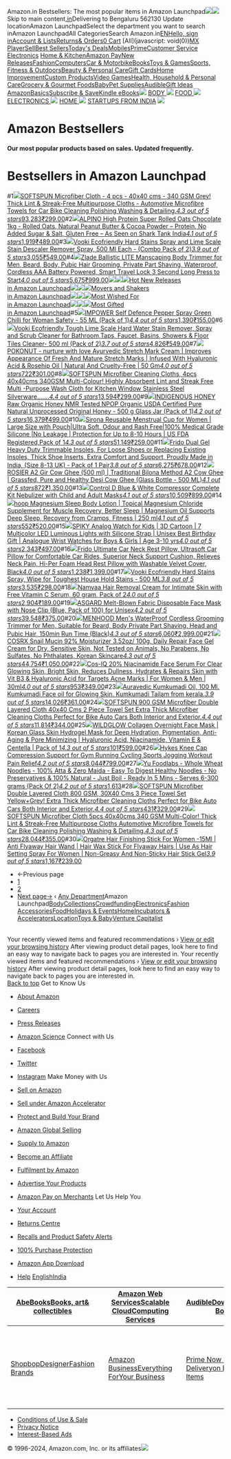 Amazon.in Bestsellers: The most popular items in Amazon Launchpad![](//fls-eu.amazon.in/1/batch/1/OP/A21TJRUUN4KGV:260-3553645-5090560:2ZGH2Q6YFB9JDQ3ZE3G5$uedata=s:%2Frd%2Fuedata%3Fstaticb%26id%3D2ZGH2Q6YFB9JDQ3ZE3G5:0)![](https://m.media-amazon.com/images/G/31/gno/sprites/nav-sprite-global-1x-reorg-privacy._CB541718031_.png)Skip to main content[.in](/ref=nav_logo)Delivering to Bengaluru 562130  Update locationAmazon LaunchpadSelect the department you want to search inAmazon LaunchpadAll CategoriesSearch Amazon.in[EN](/customer-preferences/edit?ie=UTF8&preferencesReturnUrl=%2F&ref_=topnav_lang)[Hello, sign inAccount & Lists](https://www.amazon.in/ap/signin?openid.pape.max_auth_age=0&openid.return_to=https%3A%2F%2Fwww.amazon.in%2Fgp%2Fbestsellers%2Fboost%2Fref%3Dzg_bs_nav_boost_0%2F%3Fie%3DUTF8%26ref_%3Dnav_ya_signin&openid.identity=http%3A%2F%2Fspecs.openid.net%2Fauth%2F2.0%2Fidentifier_select&openid.assoc_handle=inflex&openid.mode=checkid_setup&openid.claimed_id=http%3A%2F%2Fspecs.openid.net%2Fauth%2F2.0%2Fidentifier_select&openid.ns=http%3A%2F%2Fspecs.openid.net%2Fauth%2F2.0)[Returns& Orders](/gp/css/order-history?ref_=nav_orders_first)[0 Cart](/gp/cart/view.html?ref_=nav_cart) [All](javascript: void(0))[MX Player](/minitv?ref_=nav_avod_desktop_topnav)[Sell](/b/32702023031?node=32702023031&ld=AZINSOANavDesktop_T3&ref_=nav_cs_sell_T3)[Best Sellers](/gp/bestsellers/?ref_=nav_cs_bestsellers)[Today's Deals](/deals?ref_=nav_cs_gb)[Mobiles](/mobile-phones/b/?ie=UTF8&node=1389401031&ref_=nav_cs_mobiles)[Prime](/prime?ref_=nav_cs_primelink_nonmember)[Customer Service](/gp/help/customer/display.html?nodeId=200507590&ref_=nav_cs_help) [Electronics](/electronics/b/?ie=UTF8&node=976419031&ref_=nav_cs_electronics) [Home & Kitchen](/Home-Kitchen/b/?ie=UTF8&node=976442031&ref_=nav_cs_home)[Amazon Pay](/gp/sva/dashboard?ref_=nav_cs_apay)[New Releases](/gp/new-releases/?ref_=nav_cs_newreleases)[Fashion](/gp/browse.html?node=6648217031&ref_=nav_cs_fashion)[Computers](/computers-and-accessories/b/?ie=UTF8&node=976392031&ref_=nav_cs_pc)[Car & Motorbike](/Car-Motorbike-Store/b/?ie=UTF8&node=4772060031&ref_=nav_cs_automotive)[Books](/Books/b/?ie=UTF8&node=976389031&ref_=nav_cs_books)[Toys & Games](/Toys-Games/b/?ie=UTF8&node=1350380031&ref_=nav_cs_toys)[Sports, Fitness & Outdoors](/Sports/b/?ie=UTF8&node=1984443031&ref_=nav_cs_sports)[Beauty & Personal Care](/beauty/b/?ie=UTF8&node=1355016031&ref_=nav_cs_beauty)[Gift Cards](/gift-card-store/b/?ie=UTF8&node=3704982031&ref_=nav_cs_gc)[Home Improvement](/Home-Improvement/b/?ie=UTF8&node=4286640031&ref_=nav_cs_hi)[Custom Products](/Amazon-Custom/b/?ie=UTF8&node=32615889031&ref_=nav_cs_custom)[Video Games](/video-games/b/?ie=UTF8&node=976460031&ref_=nav_cs_video_games)[Health, Household & Personal Care](/health-and-personal-care/b/?ie=UTF8&node=1350384031&ref_=nav_cs_hpc)[Grocery & Gourmet Foods](/Gourmet-Specialty-Foods/b/?ie=UTF8&node=2454178031&ref_=nav_cs_grocery)[Baby](/Baby/b/?ie=UTF8&node=1571274031&ref_=nav_cs_baby)[Pet Supplies](/Pet-Supplies/b/?ie=UTF8&node=2454181031&ref_=nav_cs_pets)[Audible](/Audible-Books-and-Originals/b/?ie=UTF8&node=17941593031&ref_=nav_cs_audible)[Gift Ideas](/gcx/-/gfhz/?ref_=nav_cs_giftfinder) [AmazonBasics](/b/?node=6637738031&ref_=nav_cs_amazonbasics)[Subscribe & Save](/auto-deliveries/landing?ref_=nav_cs_sns)[Kindle eBooks](/Kindle-eBooks/b/?ie=UTF8&node=1634753031&ref_=nav_cs_kindle_books)[![](https://m.media-amazon.com/images/G/31/launchpad/subnav/launchpad_lp_nav-logo._CB485945317_.png)](/amazon-launchpad/b/?ie=UTF8&node=10894223031&ref_=topnav_storetab_lpdin) [BODY ![](https://m.media-amazon.com/images/G/31/launchpad/subnav/Arrow_grey_21x13._CB485933081_.png)](/b/?_encoding=UTF8&ie=UTF8&node=10894224031&ref_=sv_lpdin_1) [FOOD ![](https://m.media-amazon.com/images/G/31/launchpad/subnav/Arrow_grey_21x13._CB485933081_.png)](/b/?_encoding=UTF8&ie=UTF8&node=10894230031&ref_=sv_lpdin_2) [ELECTRONICS ![](https://m.media-amazon.com/images/G/31/launchpad/subnav/Arrow_grey_21x13._CB485933081_.png)](/b/?_encoding=UTF8&ie=UTF8&node=10894234031&ref_=sv_lpdin_3) [HOME ![](https://m.media-amazon.com/images/G/31/launchpad/subnav/Arrow_grey_21x13._CB485933081_.png)](/b/?_encoding=UTF8&ie=UTF8&node=10894243031&ref_=sv_lpdin_4) [STARTUPS FROM INDIA](/b/?_encoding=UTF8&node=10894259031&ref_=sv_lpdin_5#container) [![](https://m.media-amazon.com/images/G/31/launchpad/subnav/launchpad_lp_are_you_a_startup_btn._CB485947643_.png)](https://services.amazon.in/services/sell-on-amazon/launchpad/?_encoding=UTF8&ref_=sv_lpdin_6)

Amazon Bestsellers
==================

#### Our most popular products based on sales. Updated frequently.

Bestsellers in Amazon Launchpad
===============================

#1[![](https://images-eu.ssl-images-amazon.com/images/I/81dsWgzXLrL._AC_UL300_SR300,200_.jpg)](/SOFTSPUN-Microfiber-Cleaning-Detailing-Polishing/dp/B077BFH786/ref=zg_bs_g_boost_d_sccl_1/260-3553645-5090560?psc=1)[SOFTSPUN Microfiber Cloth - 4 pcs - 40x40 cms - 340 GSM Grey! Thick Lint & Streak-Free Multipurpose Cloths - Automotive Microfibre Towels for Car Bike Cleaning Polishing Washing & Detailing.](/SOFTSPUN-Microfiber-Cleaning-Detailing-Polishing/dp/B077BFH786/ref=zg_bs_g_boost_d_sccl_1/260-3553645-5090560?psc=1)[*4.3 out of 5 stars*93,283](/product-reviews/B077BFH786/ref=zg_bs_g_boost_d_sccl_1_cr/260-3553645-5090560)[₹299.00](/SOFTSPUN-Microfiber-Cleaning-Detailing-Polishing/dp/B077BFH786/ref=zg_bs_g_boost_d_sccl_1/260-3553645-5090560?psc=1)#2[![](https://images-eu.ssl-images-amazon.com/images/I/81WIMnK9V1L._AC_UL300_SR300,200_.jpg)](/ALPINO-Peanut-Chocolate-Protein-Gluten-Free/dp/B0BL3MTSSB/ref=zg_bs_g_boost_d_sccl_2/260-3553645-5090560?psc=1)[ALPINO High Protein Super Rolled Oats Chocolate 1kg - Rolled Oats, Natural Peanut Butter & Cocoa Powder – Protein, No Added Sugar & Salt, Gluten Free – As Seen on Shark Tank India](/ALPINO-Peanut-Chocolate-Protein-Gluten-Free/dp/B0BL3MTSSB/ref=zg_bs_g_boost_d_sccl_2/260-3553645-5090560?psc=1)[*4.1 out of 5 stars*1,919](/product-reviews/B0BL3MTSSB/ref=zg_bs_g_boost_d_sccl_2_cr/260-3553645-5090560)[₹489.00](/ALPINO-Peanut-Chocolate-Protein-Gluten-Free/dp/B0BL3MTSSB/ref=zg_bs_g_boost_d_sccl_2/260-3553645-5090560?psc=1)#3[![](https://images-eu.ssl-images-amazon.com/images/I/619SXAUdveL._AC_UL300_SR300,200_.jpg)](/Vooki-Ecofriendly-Stains-Descaler-Remover/dp/B0B4GBRRR3/ref=zg_bs_g_boost_d_sccl_3/260-3553645-5090560?psc=1)[Vooki Ecofriendly Hard Stains Spray and Lime Scale Stain Descaler Remover Spray, 500 Ml Each - (Combo Pack of 2)](/Vooki-Ecofriendly-Stains-Descaler-Remover/dp/B0B4GBRRR3/ref=zg_bs_g_boost_d_sccl_3/260-3553645-5090560?psc=1)[*3.9 out of 5 stars*3,055](/product-reviews/B0B4GBRRR3/ref=zg_bs_g_boost_d_sccl_3_cr/260-3553645-5090560)[₹549.00](/Vooki-Ecofriendly-Stains-Descaler-Remover/dp/B0B4GBRRR3/ref=zg_bs_g_boost_d_sccl_3/260-3553645-5090560?psc=1)#4[![](https://images-eu.ssl-images-amazon.com/images/I/61W+08SAkiL._AC_UL300_SR300,200_.jpg)](/Ballistic-Manscaping-Grooming-Waterproof-Cordless/dp/B0BD8RXV99/ref=zg_bs_g_boost_d_sccl_4/260-3553645-5090560?psc=1)[Zlade Ballistic LITE Manscaping Body Trimmer for Men, Beard, Body, Pubic Hair Grooming, Private Part Shaving, Waterproof, Cordless AAA Battery Powered, Smart Travel Lock 3 Second Long Press to Start](/Ballistic-Manscaping-Grooming-Waterproof-Cordless/dp/B0BD8RXV99/ref=zg_bs_g_boost_d_sccl_4/260-3553645-5090560?psc=1)[*4.0 out of 5 stars*5,675](/product-reviews/B0BD8RXV99/ref=zg_bs_g_boost_d_sccl_4_cr/260-3553645-5090560)[₹999.00](/Ballistic-Manscaping-Grooming-Waterproof-Cordless/dp/B0BD8RXV99/ref=zg_bs_g_boost_d_sccl_4/260-3553645-5090560?psc=1)[![](https://m.media-amazon.com/images/I/51OeOK50aVL.jpg)![](https://m.media-amazon.com/images/I/41sFepcVifL.jpg)![](https://m.media-amazon.com/images/I/31rxgwPwbLL.jpg)Hot New Releases  
in Amazon Launchpad](/gp/new-releases/boost/ref=zg_bs_tab_t_boost_bsnr)[![](https://m.media-amazon.com/images/I/41-zU9s3gkL.jpg)![](https://m.media-amazon.com/images/I/416e2pmLemL.jpg)![](https://m.media-amazon.com/images/I/41aVpk5MAmL.jpg)Movers and Shakers  
in Amazon Launchpad](/gp/movers-and-shakers/boost/ref=zg_bs_tab_t_boost_bsms)[![](https://m.media-amazon.com/images/I/515a8ebW+yL.jpg)![](https://m.media-amazon.com/images/I/51AQfyJInKL.jpg)![](https://m.media-amazon.com/images/I/41LhT66lowL.jpg)Most Wished For  
in Amazon Launchpad](/gp/most-wished-for/boost/ref=zg_bs_tab_t_boost_mw)[![](https://m.media-amazon.com/images/I/41zAvsf9hjL.jpg)![](https://m.media-amazon.com/images/I/51HsbhmURuL.jpg)![](https://m.media-amazon.com/images/I/512OW1MGSSL.jpg)Most Gifted  
in Amazon Launchpad](/gp/most-gifted/boost/ref=zg_bs_tab_t_boost_mg)#5[![](https://images-eu.ssl-images-amazon.com/images/I/61kqjJ9kCoL._AC_UL300_SR300,200_.jpg)](/Impower-Defence-Green-Chilli-Spray/dp/B075KC6SLD/ref=zg_bs_g_boost_d_sccl_5/260-3553645-5090560?psc=1)[IMPOWER Self Defence Pepper Spray Green Chilli for Woman Safety - 55 ML (Pack of 1)](/Impower-Defence-Green-Chilli-Spray/dp/B075KC6SLD/ref=zg_bs_g_boost_d_sccl_5/260-3553645-5090560?psc=1)[*4.4 out of 5 stars*1,390](/product-reviews/B075KC6SLD/ref=zg_bs_g_boost_d_sccl_5_cr/260-3553645-5090560)[₹155.00](/Impower-Defence-Green-Chilli-Spray/dp/B075KC6SLD/ref=zg_bs_g_boost_d_sccl_5/260-3553645-5090560?psc=1)#6[![](https://images-eu.ssl-images-amazon.com/images/I/51R4+Jk9DoL._AC_UL300_SR300,200_.jpg)](/Vooki-Ecofriendly-Descaler-Remover-Bathroom/dp/B09XVJPQKZ/ref=zg_bs_g_boost_d_sccl_6/260-3553645-5090560?psc=1)[Vooki Ecofriendly Tough Lime Scale Hard Water Stain Remover, Spray and Scrub Cleaner for Bathroom,Taps, Faucet, Basins, Showers & Floor Tiles Cleaner- 500 ml (Pack of 2)](/Vooki-Ecofriendly-Descaler-Remover-Bathroom/dp/B09XVJPQKZ/ref=zg_bs_g_boost_d_sccl_6/260-3553645-5090560?psc=1)[*3.7 out of 5 stars*4,826](/product-reviews/B09XVJPQKZ/ref=zg_bs_g_boost_d_sccl_6_cr/260-3553645-5090560)[₹549.00](/Vooki-Ecofriendly-Descaler-Remover-Bathroom/dp/B09XVJPQKZ/ref=zg_bs_g_boost_d_sccl_6/260-3553645-5090560?psc=1)#7[![](https://images-eu.ssl-images-amazon.com/images/I/61noHdS-hpL._AC_UL300_SR300,200_.jpg)](/POKONUT-appearance-Hyaluronic-Formulated-Cruelty-Free/dp/B0B3959HN8/ref=zg_bs_g_boost_d_sccl_7/260-3553645-5090560?psc=1)[POKONUT - nurture with love Ayurvedic Stretch Mark Cream | Improves Appearance Of Fresh And Mature Stretch Marks | Infused With Hyaluronic Acid & Rosehip Oil | Natural And Cruelty-Free | 50 Gm](/POKONUT-appearance-Hyaluronic-Formulated-Cruelty-Free/dp/B0B3959HN8/ref=zg_bs_g_boost_d_sccl_7/260-3553645-5090560?psc=1)[*4.0 out of 5 stars*722](/product-reviews/B0B3959HN8/ref=zg_bs_g_boost_d_sccl_7_cr/260-3553645-5090560)[₹301.00](/POKONUT-appearance-Hyaluronic-Formulated-Cruelty-Free/dp/B0B3959HN8/ref=zg_bs_g_boost_d_sccl_7/260-3553645-5090560?psc=1)#8[![](https://images-eu.ssl-images-amazon.com/images/I/81fax8Ngl7L._AC_UL300_SR300,200_.jpg)](/SOFTSPUN-Microfiber-Cleaning-Cloth-340GSM/dp/B07GBZ1KV8/ref=zg_bs_g_boost_d_sccl_8/260-3553645-5090560?psc=1)[SOFTSPUN Microfiber Cleaning Cloths, 4pcs 40x40cms 340GSM Multi-Colour! Highly Absorbent Lint and Streak Free Multi -Purpose Wash Cloth for Kitchen Window Stainless Steel Silverware.……](/SOFTSPUN-Microfiber-Cleaning-Cloth-340GSM/dp/B07GBZ1KV8/ref=zg_bs_g_boost_d_sccl_8/260-3553645-5090560?psc=1)[*4.4 out of 5 stars*13,594](/product-reviews/B07GBZ1KV8/ref=zg_bs_g_boost_d_sccl_8_cr/260-3553645-5090560)[₹299.00](/SOFTSPUN-Microfiber-Cleaning-Cloth-340GSM/dp/B07GBZ1KV8/ref=zg_bs_g_boost_d_sccl_8/260-3553645-5090560?psc=1)#9[![](https://images-eu.ssl-images-amazon.com/images/I/81CRae6LIJL._AC_UL300_SR300,200_.jpg)](/Indigenous-Unprocessed-Unfiltered-Unpasteurized-Disorders/dp/B07H5PVCH7/ref=zg_bs_g_boost_d_sccl_9/260-3553645-5090560?psc=1)[INDIGENOUS HONEY Raw Organic Honey NMR Tested NPOP Organic USDA Certified Pure Natural Unprocessed Original Honey - 500 g Glass Jar (Pack of 1)](/Indigenous-Unprocessed-Unfiltered-Unpasteurized-Disorders/dp/B07H5PVCH7/ref=zg_bs_g_boost_d_sccl_9/260-3553645-5090560?psc=1)[*4.2 out of 5 stars*16,379](/product-reviews/B07H5PVCH7/ref=zg_bs_g_boost_d_sccl_9_cr/260-3553645-5090560)[₹499.00](/Indigenous-Unprocessed-Unfiltered-Unpasteurized-Disorders/dp/B07H5PVCH7/ref=zg_bs_g_boost_d_sccl_9/260-3553645-5090560?psc=1)#10[![](https://images-eu.ssl-images-amazon.com/images/I/71KWZwaDQvL._AC_UL300_SR300,200_.jpg)](/Sirona-Approved-Reusable-Menstrual-Silicone/dp/B07548ND5J/ref=zg_bs_g_boost_d_sccl_10/260-3553645-5090560?psc=1)[Sirona Reusable Menstrual Cup for Women | Large Size with Pouch|Ultra Soft, Odour and Rash Free|100% Medical Grade Silicone |No Leakage | Protection for Up to 8-10 Hours | US FDA Registered,Pack of 1](/Sirona-Approved-Reusable-Menstrual-Silicone/dp/B07548ND5J/ref=zg_bs_g_boost_d_sccl_10/260-3553645-5090560?psc=1)[*4.3 out of 5 stars*51,149](/product-reviews/B07548ND5J/ref=zg_bs_g_boost_d_sccl_10_cr/260-3553645-5090560)[₹259.00](/Sirona-Approved-Reusable-Menstrual-Silicone/dp/B07548ND5J/ref=zg_bs_g_boost_d_sccl_10/260-3553645-5090560?psc=1)#11[![](https://images-eu.ssl-images-amazon.com/images/I/716Mf4sDXsL._AC_UL300_SR300,200_.jpg)](/Frido-Trimmable-Insoles-Replacing-Existing/dp/B09RV5JVMM/ref=zg_bs_g_boost_d_sccl_11/260-3553645-5090560?psc=1)[Frido Dual Gel Heavy Duty Trimmable Insoles, For Loose Shoes or Replacing Existing Insoles, Thick Shoe Inserts, Extra Comfort and Support, Proudly Made in India, (Size 8-13 UK) - Pack of 1 Pair](/Frido-Trimmable-Insoles-Replacing-Existing/dp/B09RV5JVMM/ref=zg_bs_g_boost_d_sccl_11/260-3553645-5090560?psc=1)[*3.8 out of 5 stars*6,275](/product-reviews/B09RV5JVMM/ref=zg_bs_g_boost_d_sccl_11_cr/260-3553645-5090560)[₹678.00](/Frido-Trimmable-Insoles-Replacing-Existing/dp/B09RV5JVMM/ref=zg_bs_g_boost_d_sccl_11/260-3553645-5090560?psc=1)#12[![](https://images-eu.ssl-images-amazon.com/images/I/71pYpkxrg4L._AC_UL300_SR300,200_.jpg)](/ROSIER-Traditional-Bilona-Grassfed-Healthy/dp/B0BLSNB96M/ref=zg_bs_g_boost_d_sccl_12/260-3553645-5090560?psc=1)[ROSIER A2 Gir Cow Ghee (500 ml) | Traditional Bilona Method A2 Cow Ghee | Grassfed, Pure and Healthy Desi Cow Ghee (Glass Bottle - 500 ML)](/ROSIER-Traditional-Bilona-Grassfed-Healthy/dp/B0BLSNB96M/ref=zg_bs_g_boost_d_sccl_12/260-3553645-5090560?psc=1)[*4.1 out of 5 stars*872](/product-reviews/B0BLSNB96M/ref=zg_bs_g_boost_d_sccl_12_cr/260-3553645-5090560)[₹1,350.00](/ROSIER-Traditional-Bilona-Grassfed-Healthy/dp/B0BLSNB96M/ref=zg_bs_g_boost_d_sccl_12/260-3553645-5090560?psc=1)#13[![](https://images-eu.ssl-images-amazon.com/images/I/61QSqyAIsaL._AC_UL300_SR300,200_.jpg)](/Control-White-Compressor-Complete-Nebulizer/dp/B07YB9QSRM/ref=zg_bs_g_boost_d_sccl_13/260-3553645-5090560?psc=1)[Control D Blue & White Compressor Complete Kit Nebulizer with Child and Adult Masks](/Control-White-Compressor-Complete-Nebulizer/dp/B07YB9QSRM/ref=zg_bs_g_boost_d_sccl_13/260-3553645-5090560?psc=1)[*4.1 out of 5 stars*10,509](/product-reviews/B07YB9QSRM/ref=zg_bs_g_boost_d_sccl_13_cr/260-3553645-5090560)[₹899.00](/Control-White-Compressor-Complete-Nebulizer/dp/B07YB9QSRM/ref=zg_bs_g_boost_d_sccl_13/260-3553645-5090560?psc=1)#14[![](https://images-eu.ssl-images-amazon.com/images/I/71zRBjJvF+L._AC_UL300_SR300,200_.jpg)](/Magnesium-Muscles-Recovery-Transdermal-Lavender/dp/B0C5XZCY2F/ref=zg_bs_g_boost_d_sccl_14/260-3553645-5090560?psc=1)[hoop Magnesium Sleep Body Lotion | Topical Magnesium Chloride Supplement for Muscle Recovery, Better Sleep | Magnesium Oil Supports Deep Sleep, Recovery from Cramps, Fitness | 250 ml](/Magnesium-Muscles-Recovery-Transdermal-Lavender/dp/B0C5XZCY2F/ref=zg_bs_g_boost_d_sccl_14/260-3553645-5090560?psc=1)[*4.1 out of 5 stars*552](/product-reviews/B0C5XZCY2F/ref=zg_bs_g_boost_d_sccl_14_cr/260-3553645-5090560)[₹520.00](/Magnesium-Muscles-Recovery-Transdermal-Lavender/dp/B0C5XZCY2F/ref=zg_bs_g_boost_d_sccl_14/260-3553645-5090560?psc=1)#15[![](https://images-eu.ssl-images-amazon.com/images/I/41zhQvD8-0L._AC_UL300_SR300,200_.jpg)](/SPIKY-Digital-Resistance-Comfortable-Silicone/dp/B09TZW89JV/ref=zg_bs_g_boost_d_sccl_15/260-3553645-5090560?psc=1)[SPIKY Analog Watch for Kids | 3D Cartoon | 7 Multicolor LED Luminous Lights with Silicone Strap | Unisex Best Birthday Gift | Analogue Wrist Watches for Boys & Girls | Age 3-10 yrs](/SPIKY-Digital-Resistance-Comfortable-Silicone/dp/B09TZW89JV/ref=zg_bs_g_boost_d_sccl_15/260-3553645-5090560?psc=1)[*4.0 out of 5 stars*2,343](/product-reviews/B09TZW89JV/ref=zg_bs_g_boost_d_sccl_15_cr/260-3553645-5090560)[₹497.00](/SPIKY-Digital-Resistance-Comfortable-Silicone/dp/B09TZW89JV/ref=zg_bs_g_boost_d_sccl_15/260-3553645-5090560?psc=1)#16[![](https://images-eu.ssl-images-amazon.com/images/I/716SWYL2IeL._AC_UL300_SR300,200_.jpg)](/Frido-Ultimate-Ultrasoft-Comfortable-Superior/dp/B0CPYSWJV5/ref=zg_bs_g_boost_d_sccl_16/260-3553645-5090560?psc=1)[Frido Ultimate Car Neck Rest Pillow, Ultrasoft Car Pillow for Comfortable Car Rides, Superior Neck Support Cushion, Relieves Neck Pain, Hi-Per Foam Head Rest Pillow with Washable Velvet Cover, Black](/Frido-Ultimate-Ultrasoft-Comfortable-Superior/dp/B0CPYSWJV5/ref=zg_bs_g_boost_d_sccl_16/260-3553645-5090560?psc=1)[*4.0 out of 5 stars*1,238](/product-reviews/B0CPYSWJV5/ref=zg_bs_g_boost_d_sccl_16_cr/260-3553645-5090560)[₹1,399.00](/Frido-Ultimate-Ultrasoft-Comfortable-Superior/dp/B0CPYSWJV5/ref=zg_bs_g_boost_d_sccl_16/260-3553645-5090560?psc=1)#17[![](https://images-eu.ssl-images-amazon.com/images/I/51GKpjori4L._AC_UL300_SR300,200_.jpg)](/Vooki-Stains-Spray-Toughest-House/dp/B08R7PMR6D/ref=zg_bs_g_boost_d_sccl_17/260-3553645-5090560?psc=1)[Vooki Ecofriendly Hard Stains Spray, Wipe for Toughest House Hold Stains - 500 ML](/Vooki-Stains-Spray-Toughest-House/dp/B08R7PMR6D/ref=zg_bs_g_boost_d_sccl_17/260-3553645-5090560?psc=1)[*3.8 out of 5 stars*3,535](/product-reviews/B08R7PMR6D/ref=zg_bs_g_boost_d_sccl_17_cr/260-3553645-5090560)[₹298.00](/Vooki-Stains-Spray-Toughest-House/dp/B08R7PMR6D/ref=zg_bs_g_boost_d_sccl_17/260-3553645-5090560?psc=1)#18[![](https://images-eu.ssl-images-amazon.com/images/I/61GJBMVt-dL._AC_UL300_SR300,200_.jpg)](/Namyaa-Removing-Intimate-Soothing-Vitamin/dp/B093GTYCBC/ref=zg_bs_g_boost_d_sccl_18/260-3553645-5090560?psc=1)[Namyaa Hair Removal Cream for Intimate Skin with Free Vitamin C Serum, 60 gram, Pack of 2](/Namyaa-Removing-Intimate-Soothing-Vitamin/dp/B093GTYCBC/ref=zg_bs_g_boost_d_sccl_18/260-3553645-5090560?psc=1)[*4.0 out of 5 stars*2,904](/product-reviews/B093GTYCBC/ref=zg_bs_g_boost_d_sccl_18_cr/260-3553645-5090560)[₹189.00](/Namyaa-Removing-Intimate-Soothing-Vitamin/dp/B093GTYCBC/ref=zg_bs_g_boost_d_sccl_18/260-3553645-5090560?psc=1)#19[![](https://images-eu.ssl-images-amazon.com/images/I/71e+WnY7rML._AC_UL300_SR300,200_.jpg)](/ASGARD-Melt-Blown-Fabric-Disposable-Unisex/dp/B08B1TVYT1/ref=zg_bs_g_boost_d_sccl_19/260-3553645-5090560?psc=1)[ASGARD Melt-Blown Fabric Disposable Face Mask with Nose Clip (Blue, Pack of 100) for Unisex](/ASGARD-Melt-Blown-Fabric-Disposable-Unisex/dp/B08B1TVYT1/ref=zg_bs_g_boost_d_sccl_19/260-3553645-5090560?psc=1)[*4.2 out of 5 stars*39,548](/product-reviews/B08B1TVYT1/ref=zg_bs_g_boost_d_sccl_19_cr/260-3553645-5090560)[₹375.00](/ASGARD-Melt-Blown-Fabric-Disposable-Unisex/dp/B08B1TVYT1/ref=zg_bs_g_boost_d_sccl_19/260-3553645-5090560?psc=1)#20[![](https://images-eu.ssl-images-amazon.com/images/I/419c40tVwSL._AC_UL300_SR300,200_.jpg)](/MENHOOD-WaterProof-Cordless-Grooming-Trimmer/dp/B094JPRYYV/ref=zg_bs_g_boost_d_sccl_20/260-3553645-5090560?psc=1)[MENHOOD Men's WaterProof Cordless Grooming Trimmer for Men, Suitable for Beard, Body Private Part Shaving, Head and Pubic Hair, 150min Run Time (Black)](/MENHOOD-WaterProof-Cordless-Grooming-Trimmer/dp/B094JPRYYV/ref=zg_bs_g_boost_d_sccl_20/260-3553645-5090560?psc=1)[*4.3 out of 5 stars*6,060](/product-reviews/B094JPRYYV/ref=zg_bs_g_boost_d_sccl_20_cr/260-3553645-5090560)[₹2,999.00](/MENHOOD-WaterProof-Cordless-Grooming-Trimmer/dp/B094JPRYYV/ref=zg_bs_g_boost_d_sccl_20/260-3553645-5090560?psc=1)#21[![](https://images-eu.ssl-images-amazon.com/images/I/61XpCehawcL._AC_UL300_SR300,200_.jpg)](/COSRX-Moisturizer-Sensitive-Parabens-Phthalates/dp/B01LEJ5MSK/ref=zg_bs_g_boost_d_sccl_21/260-3553645-5090560?psc=1)[COSRX Snail Mucin 92% Moisturizer 3.52oz/ 100g, Daily Repair Face Gel Cream for Dry, Sensitive Skin, Not Tested on Animals, No Parabens, No Sulfates, No Phthalates, Korean Skincare](/COSRX-Moisturizer-Sensitive-Parabens-Phthalates/dp/B01LEJ5MSK/ref=zg_bs_g_boost_d_sccl_21/260-3553645-5090560?psc=1)[*4.3 out of 5 stars*44,754](/product-reviews/B01LEJ5MSK/ref=zg_bs_g_boost_d_sccl_21_cr/260-3553645-5090560)[₹1,050.00](/COSRX-Moisturizer-Sensitive-Parabens-Phthalates/dp/B01LEJ5MSK/ref=zg_bs_g_boost_d_sccl_21/260-3553645-5090560?psc=1)#22[![](https://images-eu.ssl-images-amazon.com/images/I/71wu9W+J9eL._AC_UL300_SR300,200_.jpg)](/Niacinamide-Multi-Peptide-Hyaluronic-Correction-Hyperpigmentation/dp/B097KSJ6LR/ref=zg_bs_g_boost_d_sccl_22/260-3553645-5090560?psc=1)[Cos-IQ 20% Niacinamide Face Serum For Clear Glowing Skin, Bright Skin, Reduces Dullness, Hydrates & Repairs Skin with Vit B3 & Hyaluronic Acid for Targets Acne Marks | For Women & Men | 30ml](/Niacinamide-Multi-Peptide-Hyaluronic-Correction-Hyperpigmentation/dp/B097KSJ6LR/ref=zg_bs_g_boost_d_sccl_22/260-3553645-5090560?psc=1)[*4.0 out of 5 stars*953](/product-reviews/B097KSJ6LR/ref=zg_bs_g_boost_d_sccl_22_cr/260-3553645-5090560)[₹349.00](/Niacinamide-Multi-Peptide-Hyaluronic-Correction-Hyperpigmentation/dp/B097KSJ6LR/ref=zg_bs_g_boost_d_sccl_22/260-3553645-5090560?psc=1)#23[![](https://images-eu.ssl-images-amazon.com/images/I/71-InZvXzsL._AC_UL300_SR300,200_.jpg)](/Auravedic-Kumkumadi-Saffron-Brightening-Radiance/dp/B00YXTNFJC/ref=zg_bs_g_boost_d_sccl_23/260-3553645-5090560?psc=1)[Auravedic Kumkumadi Oil, 100 Ml. Kumkumadi Face oil for Glowing Skin. Kumkumadi Tailam from kerala.](/Auravedic-Kumkumadi-Saffron-Brightening-Radiance/dp/B00YXTNFJC/ref=zg_bs_g_boost_d_sccl_23/260-3553645-5090560?psc=1)[*3.9 out of 5 stars*14,026](/product-reviews/B00YXTNFJC/ref=zg_bs_g_boost_d_sccl_23_cr/260-3553645-5090560)[₹361.00](/Auravedic-Kumkumadi-Saffron-Brightening-Radiance/dp/B00YXTNFJC/ref=zg_bs_g_boost_d_sccl_23/260-3553645-5090560?psc=1)#24[![](https://images-eu.ssl-images-amazon.com/images/I/81S1cdUdyGL._AC_UL300_SR300,200_.jpg)](/SOFTSPUN-Microfiber-Cleaning-Interior-Exterior/dp/B082GC5NN1/ref=zg_bs_g_boost_d_sccl_24/260-3553645-5090560?psc=1)[SOFTSPUN 900 GSM Microfiber Double Layered Cloth 40x40 Cms 2 Piece Towel Set Extra Thick Microfiber Cleaning Cloths Perfect for Bike Auto Cars Both Interior and Exterior.](/SOFTSPUN-Microfiber-Cleaning-Interior-Exterior/dp/B082GC5NN1/ref=zg_bs_g_boost_d_sccl_24/260-3553645-5090560?psc=1)[*4.4 out of 5 stars*11,814](/product-reviews/B082GC5NN1/ref=zg_bs_g_boost_d_sccl_24_cr/260-3553645-5090560)[₹344.00](/SOFTSPUN-Microfiber-Cleaning-Interior-Exterior/dp/B082GC5NN1/ref=zg_bs_g_boost_d_sccl_24/260-3553645-5090560?psc=1)#25[![](https://images-eu.ssl-images-amazon.com/images/I/61G0Aq0bBaL._AC_UL300_SR300,200_.jpg)](/WILDGLOW-Pigmentation-Anti-Aging-Minimizing-Niacinamide/dp/B0DBQX8RMW/ref=zg_bs_g_boost_d_sccl_25/260-3553645-5090560?psc=1)[WILDGLOW Collagen Overnight Face Mask | Korean Glass Skin Hydrogel Mask for Deep Hydration, Pigmentation, Anti-Aging & Pore Minimizing | Hyaluronic Acid, Niacinamide, Vitamin E & Centella | Pack of 1](/WILDGLOW-Pigmentation-Anti-Aging-Minimizing-Niacinamide/dp/B0DBQX8RMW/ref=zg_bs_g_boost_d_sccl_25/260-3553645-5090560?psc=1)[*4.3 out of 5 stars*101](/product-reviews/B0DBQX8RMW/ref=zg_bs_g_boost_d_sccl_25_cr/260-3553645-5090560)[₹599.00](/WILDGLOW-Pigmentation-Anti-Aging-Minimizing-Niacinamide/dp/B0DBQX8RMW/ref=zg_bs_g_boost_d_sccl_25/260-3553645-5090560?psc=1)#26[![](https://images-eu.ssl-images-amazon.com/images/I/71AF5VeQrJL._AC_UL300_SR300,200_.jpg)](/Hykes-Compression-Support-Running-Cycling/dp/B07J6GBG8H/ref=zg_bs_g_boost_d_sccl_26/260-3553645-5090560?psc=1)[Hykes Knee Cap Compression Support for Gym Running Cycling Sports Jogging Workout Pain Relief](/Hykes-Compression-Support-Running-Cycling/dp/B07J6GBG8H/ref=zg_bs_g_boost_d_sccl_26/260-3553645-5090560?psc=1)[*4.2 out of 5 stars*8,044](/product-reviews/B07J6GBG8H/ref=zg_bs_g_boost_d_sccl_26_cr/260-3553645-5090560)[₹799.00](/Hykes-Compression-Support-Running-Cycling/dp/B07J6GBG8H/ref=zg_bs_g_boost_d_sccl_26/260-3553645-5090560?psc=1)#27[![](https://images-eu.ssl-images-amazon.com/images/I/71v0RKUF29L._AC_UL300_SR300,200_.jpg)](/Yu-Foodlabs-Noodles-Healthy-Preservatives/dp/B0C6KVGPNX/ref=zg_bs_g_boost_d_sccl_27/260-3553645-5090560?psc=1)[Yu Foodlabs - Whole Wheat Noodles - 100% Atta & Zero Maida - Easy To Digest Healthy Noodles - No Preservatives & 100% Natural - Just Boil - Ready In 5 Mins - Serves 6-300 grams (Pack Of 2)](/Yu-Foodlabs-Noodles-Healthy-Preservatives/dp/B0C6KVGPNX/ref=zg_bs_g_boost_d_sccl_27/260-3553645-5090560?psc=1)[*4.2 out of 5 stars*1,613](/product-reviews/B0C6KVGPNX/ref=zg_bs_g_boost_d_sccl_27_cr/260-3553645-5090560)#28[![](https://images-eu.ssl-images-amazon.com/images/I/710BHMzebaL._AC_UL300_SR300,200_.jpg)](/SOFTSPUN-Microfiber-Cleaning-Interior-Exterior/dp/B08L14327P/ref=zg_bs_g_boost_d_sccl_28/260-3553645-5090560?psc=1)[SOFTSPUN Microfiber Double Layered Cloth 800 GSM, 30X40 Cms 3 Piece Towel Set Yellow+Grey! Extra Thick Microfiber Cleaning Cloths Perfect for Bike Auto Cars Both Interior and Exterior.](/SOFTSPUN-Microfiber-Cleaning-Interior-Exterior/dp/B08L14327P/ref=zg_bs_g_boost_d_sccl_28/260-3553645-5090560?psc=1)[*4.4 out of 5 stars*431](/product-reviews/B08L14327P/ref=zg_bs_g_boost_d_sccl_28_cr/260-3553645-5090560)[₹329.00](/SOFTSPUN-Microfiber-Cleaning-Interior-Exterior/dp/B08L14327P/ref=zg_bs_g_boost_d_sccl_28/260-3553645-5090560?psc=1)#29[![](https://images-eu.ssl-images-amazon.com/images/I/91J9he2Q3uL._AC_UL300_SR300,200_.jpg)](/SOFTSPUN-Microfiber-Detailing-Polishing-Muticolor/dp/B01LZ3TGL2/ref=zg_bs_g_boost_d_sccl_29/260-3553645-5090560?psc=1)[SOFTSPUN Microfiber Cloth 5pcs 40x40cms 340 GSM Multi-Color! Thick Lint & Streak-Free Multipurpose Cloths Automotive Microfibre Towels for Car Bike Cleaning Polishing Washing & Detailing.](/SOFTSPUN-Microfiber-Detailing-Polishing-Muticolor/dp/B01LZ3TGL2/ref=zg_bs_g_boost_d_sccl_29/260-3553645-5090560?psc=1)[*4.3 out of 5 stars*28,044](/product-reviews/B01LZ3TGL2/ref=zg_bs_g_boost_d_sccl_29_cr/260-3553645-5090560)[₹355.00](/SOFTSPUN-Microfiber-Detailing-Polishing-Muticolor/dp/B01LZ3TGL2/ref=zg_bs_g_boost_d_sccl_29/260-3553645-5090560?psc=1)#30[![](https://images-eu.ssl-images-amazon.com/images/I/51FoRrMzCHL._AC_UL300_SR300,200_.jpg)](/Orgatre-Finishing-flyaway-Non-Greasy-Non-Sticky/dp/B0C2VSQJZ1/ref=zg_bs_g_boost_d_sccl_30/260-3553645-5090560?psc=1)[Orgatre Hair Finishing Stick For Women -15Ml | Anti Flyaway Hair Wand | Hair Wax Stick For Flyaway Hairs | Use As Hair Setting Spray For Women | Non-Greasy And Non-Sticky Hair Stick Gel](/Orgatre-Finishing-flyaway-Non-Greasy-Non-Sticky/dp/B0C2VSQJZ1/ref=zg_bs_g_boost_d_sccl_30/260-3553645-5090560?psc=1)[*3.9 out of 5 stars*1,167](/product-reviews/B0C2VSQJZ1/ref=zg_bs_g_boost_d_sccl_30_cr/260-3553645-5090560)[₹239.00](/Orgatre-Finishing-flyaway-Non-Greasy-Non-Sticky/dp/B0C2VSQJZ1/ref=zg_bs_g_boost_d_sccl_30/260-3553645-5090560?psc=1)

* ←Previous page
* [1](/gp/bestsellers/boost/ref=zg_bs_pg_1_boost?ie=UTF8&pg=1)
* [2](/gp/bestsellers/boost/ref=zg_bs_pg_2_boost?ie=UTF8&pg=2)
* [Next page→](/gp/bestsellers/boost/ref=zg_bs_pg_2_boost?ie=UTF8&pg=2)
‹ [Any Department](/gp/bestsellers/ref=zg_bs_unv_boost_0_1)Amazon Launchpad[Body](/gp/bestsellers/boost/10894224031/ref=zg_bs_nav_boost_1)[Collections](/gp/bestsellers/boost/10894251031/ref=zg_bs_nav_boost_1)[Crowdfunding](/gp/bestsellers/boost/10894286031/ref=zg_bs_nav_boost_1)[Electronics](/gp/bestsellers/boost/10894234031/ref=zg_bs_nav_boost_1)[Fashion Accessories](/gp/bestsellers/boost/17161295031/ref=zg_bs_nav_boost_1)[Food](/gp/bestsellers/boost/10894230031/ref=zg_bs_nav_boost_1)[Holidays & Events](/gp/bestsellers/boost/10894295031/ref=zg_bs_nav_boost_1)[Home](/gp/bestsellers/boost/10894243031/ref=zg_bs_nav_boost_1)[Incubators & Accelerators](/gp/bestsellers/boost/10894277031/ref=zg_bs_nav_boost_1)[Location](/gp/bestsellers/boost/10894313031/ref=zg_bs_nav_boost_1)[Toys & Baby](/gp/bestsellers/boost/14091152031/ref=zg_bs_nav_boost_1)[Venture Capitalist](/gp/bestsellers/boost/10894268031/ref=zg_bs_nav_boost_1)  

|  |
| --- |

 Your recently viewed items and featured recommendations  ›  [View or edit your browsing history](/gp/history)  After viewing product detail pages, look here to find an easy way to navigate back to pages you are interested in.  Your recently viewed items and featured recommendations  ›  [View or edit your browsing history](/gp/history)  After viewing product detail pages, look here to find an easy way to navigate back to pages you are interested in.   
 [Back to top](javascript:void(0)) Get to Know Us

* [About Amazon](https://www.aboutamazon.in/?utm_source=gateway&utm_medium=footer)
* [Careers](https://amazon.jobs)
* [Press Releases](https://press.aboutamazon.in/?utm_source=gateway&utm_medium=footer)
* [Amazon Science](https://www.amazon.science)
Connect with Us

* [Facebook](https://www.amazon.in/gp/redirect.html/ref=footer_fb?location=http://www.facebook.com/AmazonIN&token=2075D5EAC7BB214089728E2183FD391706D41E94&6)
* [Twitter](https://www.amazon.in/gp/redirect.html/ref=footer_twitter?location=http://twitter.com/AmazonIN&token=A309DFBFCB1E37A808FF531934855DC817F130B6&6)
* [Instagram](https://www.amazon.in/gp/redirect.html?location=https://www.instagram.com/amazondotin&token=264882C912E9D005CB1D9B61F12E125D5DF9BFC7&source=standards)
Make Money with Us

* [Sell on Amazon](/b/?node=2838698031&ld=AZINSOANavDesktopFooter_C&ref_=nav_footer_sell_C)
* [Sell under Amazon Accelerator](https://accelerator.amazon.in/?ref_=map_1_b2b_GW_FT)
* [Protect and Build Your Brand](https://brandservices.amazon.in/?ref=AOINABRLGNRFOOT&ld=AOINABRLGNRFOOT)
* [Amazon Global Selling](https://sell.amazon.in/grow-your-business/amazon-global-selling.html?ld=AZIN_Footer_V1&ref=AZIN_Footer_V1)
* [Supply to Amazon](https://supply.amazon.com/?ref_=footer_sta&lang=en-IN)
* [Become an Affiliate](https://affiliate-program.amazon.in/?utm_campaign=assocshowcase&utm_medium=footer&utm_source=GW&ref_=footer_assoc)
* [Fulfilment by Amazon](https://services.amazon.in/services/fulfilment-by-amazon/benefits.html/ref=az_footer_fba?ld=AWRGINFBAfooter)
* [Advertise Your Products](https://advertising.amazon.in/?ref=Amz.in)
* [Amazon Pay on Merchants](https://www.amazonpay.in/merchant)
Let Us Help You

* [Your Account](/gp/css/homepage.html?ref_=footer_ya)
* [Returns Centre](/gp/css/returns/homepage.html?ref_=footer_hy_f_4)
* [Recalls and Product Safety Alerts](https://www.amazon.in/your-product-safety-alerts?ref_=footer_bsx_ypsa)
* [100% Purchase Protection](/gp/help/customer/display.html?nodeId=201083470&ref_=footer_swc)
* [Amazon App Download](/gp/browse.html?node=6967393031&ref_=footer_mobapp)
* [Help](/gp/help/customer/display.html?nodeId=200507590&ref_=footer_gw_m_b_he)
[English](/customer-preferences/edit?ie=UTF8&preferencesReturnUrl=%2F&ref_=footer_lang)[India](/customer-preferences/country?ie=UTF8&preferencesReturnUrl=%2F&ref_=footer_icp_cp)

| [AbeBooksBooks, art& collectibles](https://www.abebooks.com/) |  | [Amazon Web ServicesScalable CloudComputing Services](https://aws.amazon.com/what-is-cloud-computing/?sc_channel=EL&sc_campaign=IN_amazonfooter) |  | [AudibleDownloadAudio Books](https://www.audible.in/) |  | [IMDbMovies, TV& Celebrities](https://www.imdb.com/) |
| --- | --- | --- | --- | --- | --- | --- |
|  |
| [ShopbopDesignerFashion Brands](https://www.shopbop.com/) |  | [Amazon BusinessEverything ForYour Business](/business?ref=footer_aingw) |  | [Prime Now 2-Hour Deliveryon Everyday Items](/now?ref=footer_amznow) |  | [Amazon Prime Music100 million songs, ad-freeOver 15 million podcast episodes](/music/prime?ref=footer_apm) |

* [Conditions of Use & Sale](/gp/help/customer/display.html?nodeId=200545940&ref_=footer_cou)
* [Privacy Notice](/gp/help/customer/display.html?nodeId=200534380&ref_=footer_privacy)
* [Interest-Based Ads](/gp/help/customer/display.html?nodeId=202075050&ref_=footer_iba)

© 1996-2024, Amazon.com, Inc. or its affiliates![](//fls-eu.amazon.in/1/batch/1/OP/A21TJRUUN4KGV:260-3553645-5090560:2ZGH2Q6YFB9JDQ3ZE3G5$uedata=s:%2Frd%2Fuedata%3Fnoscript%26id%3D2ZGH2Q6YFB9JDQ3ZE3G5:0)